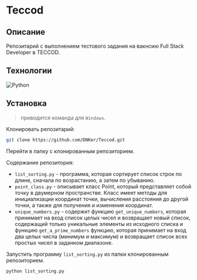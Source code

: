 # Teccod

## Описание

Репозитарий с выполнением тестового задания на вакнсию Full Stack Developer в TECCOD.

## Технологии

![Python](https://img.shields.io/badge/python-3670A0?style=for-the-badge&logo=python&logoColor=ffdd54)

## Установка

> приводится команда для `Windows`.

Клонировать репозитарий:

```bash
git clone https://github.com/DNKer/Teccod.git
```

Перейти в папку с клонированным репозиторием.

Содержание репозитория:

- `list_sorting.py` - программа, которая сортирует список строк по длине, сначала по возрастанию, а затем по убыванию.
- `point_class.py` - описывает класс Point, который представляет собой точку в двумерном пространстве. Класс имеет методы для инициализации координат точки, вычисления расстояния до другой точки, а также для получения и изменения координат.
- `unique_numbers.py` - содержит функцию `get_unique_numbers`, которая принимает на вход список целых чисел и возвращает новый список, содержащий только уникальные элементы из исходного списка и функцию `get_a_prime_numbers` функцию, которая принимает на вход два целых числа (минимум и максимум) и возвращает список всех простых чисел в заданном диапазоне.

Запустить программу `list_sorting.py` из папки клонированным репозиторием.

```bash
python list_sorting.py
```

